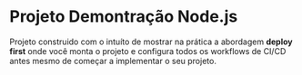 # Projeto Demontração Node.js

Projeto construido com o intuíto de mostrar na prática a abordagem **deploy first** onde você monta o projeto e configura todos os workflows de CI/CD antes mesmo de começar a implementar o seu projeto.
